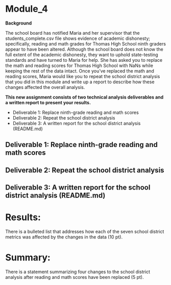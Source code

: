 # Module_4

**Background**

The school board has notified Maria and her supervisor that the students_complete.csv file shows evidence of academic dishonesty; specifically, reading and math grades for Thomas High School ninth graders appear to have been altered. Although the school board does not know the full extent of the academic dishonesty, they want to uphold state-testing standards and have turned to Maria for help. She has asked you to replace the math and reading scores for Thomas High School with NaNs while keeping the rest of the data intact. Once you’ve replaced the math and reading scores, Maria would like you to repeat the school district analysis that you did in this module and write up a report to describe how these changes affected the overall analysis.

**This new assignment consists of two technical analysis deliverables and a written report to present your results.**

  - Deliverable 1: Replace ninth-grade reading and math scores
  - Deliverable 2: Repeat the school district analysis
  - Deliverable 3: A written report for the school district analysis (README.md)

  ## Deliverable 1: Replace ninth-grade reading and math scores
  
  ## Deliverable 2: Repeat the school district analysis
  
  ## Deliverable 3: A written report for the school district analysis (README.md)
  
# Results:

There is a bulleted list that addresses how each of the seven school district metrics was affected by the changes in the data (10 pt).

# Summary:

There is a statement summarizing four changes to the school district analysis after reading and math scores have been replaced (5 pt).
